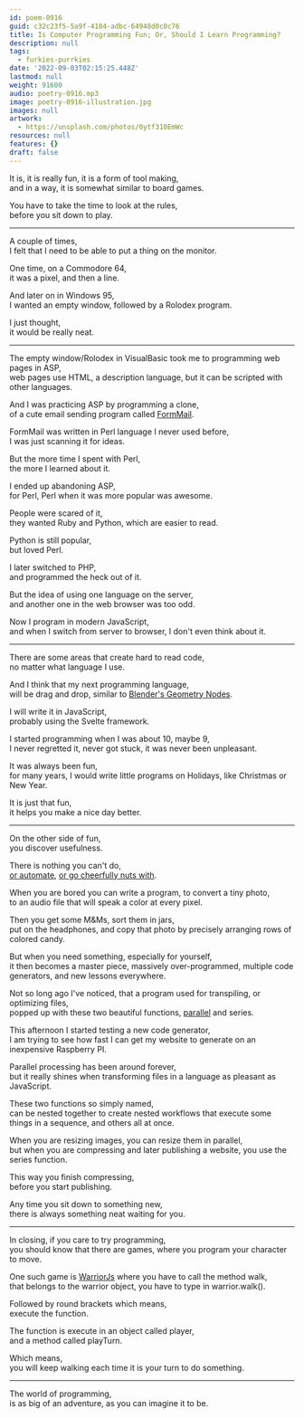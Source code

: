 ```yaml
---
id: poem-0916
guid: c32c23f5-5a9f-4184-adbc-64948d0c0c76
title: Is Computer Programming Fun; Or, Should I Learn Programming?
description: null
tags:
  - furkies-purrkies
date: '2022-09-03T02:15:25.448Z'
lastmod: null
weight: 91600
audio: poetry-0916.mp3
image: poetry-0916-illustration.jpg
images: null
artwork:
  - https://unsplash.com/photos/0ytf310EmWc
resources: null
features: {}
draft: false
---
```


It is, it is really fun, it is a form of tool making,\
and in a way, it is somewhat similar to board games.

You have to take the time to look at the rules,\
before you sit down to play.

---

A couple of times,\
I felt that I need to be able to put a thing on the monitor.

One time, on a Commodore 64,\
it was a pixel, and then a line.

And later on in Windows 95,\
I wanted an empty window, followed by a Rolodex program.

I just thought,\
it would be really neat.

---

The empty window/Rolodex in VisualBasic took me to programming web pages in ASP,\
web pages use HTML, a description language, but it can be scripted with other languages.

And I was practicing ASP by programming a clone,\
of a cute email sending program called [FormMail](https://en.wikipedia.org/wiki/FormMail).

FormMail was written in Perl language I never used before,\
I was just scanning it for ideas.

But the more time I spent with Perl,\
the more I learned about it.

I ended up abandoning ASP,\
for Perl, Perl when it was more popular was awesome.

People were scared of it,\
they wanted Ruby and Python, which are easier to read.

Python is still popular,\
but loved Perl.

I later switched to PHP,\
and programmed the heck out of it.

But the idea of using one language on the server,\
and another one in the web browser was too odd.

Now I program in modern JavaScript,\
and when I switch from server to browser, I don't even think about it.

---

There are some areas that create hard to read code,\
no matter what language I use.

And I think that my next programming language,\
will be drag and drop, similar to [Blender's Geometry Nodes](https://www.youtube.com/results?search_query=+Blender%27s+Geometry+Nodes).

I will write it in JavaScript,\
probably using the Svelte framework.

I started programming when I was about 10, maybe 9,\
I never regretted it, never got stuck, it was never been unpleasant.

It was always been fun,\
for many years, I would write little programs on Holidays, like Christmas or New Year.

It is just that fun,\
it helps you make a nice day better.

---

On the other side of fun,\
you discover usefulness.

There is nothing you can't do,\
[or automate](https://github.com/rwaldron/johnny-five#hello-johnny), [or go cheerfully nuts with](https://github.com/NARKOZ/hacker-scripts).

When you are bored you can write a program, to convert a tiny photo,\
to an audio file that will speak a color at every pixel.

Then you get some M\&Ms, sort them in jars,\
put on the headphones, and copy that photo by precisely arranging rows of colored candy.

But when you need something, especially for yourself,\
it then becomes a master piece, massively over-programmed, multiple code generators, and new lessons everywhere.

Not so long ago I've noticed, that a program used for transpiling, or optimizing files,\
popped up with these two beautiful functions, [parallel](https://gulpjs.com/docs/en/api/parallel/) and series.

This afternoon I started testing a new code generator,\
I am trying to see how fast I can get my website to generate on an inexpensive Raspberry PI.

Parallel processing has been around forever,\
but it really shines when transforming files in a language as pleasant as JavaScript.

These two functions so simply named,\
can be nested together to create nested workflows that execute some things in a sequence, and others all at once.

When you are resizing images, you can resize them in parallel,\
but when you are compressing and later publishing a website, you use the series function.

This way you finish compressing,\
before you start publishing.

Any time you sit down to something new,\
there is always something neat waiting for you.

---

In closing, if you care to try programming,\
you should know that there are games, where you program your character to move.

One such game is [WarriorJs](https://warriorjs.com/) where you have to call the method walk,\
that belongs to the warrior object, you have to type in warrior.walk().

Followed by round brackets which means,\
execute the function.

The function is execute in an object called player,\
and a method called playTurn.

Which means,\
you will keep walking each time it is your turn to do something.

---

The world of programming,\
is as big of an adventure, as you can imagine it to be.
